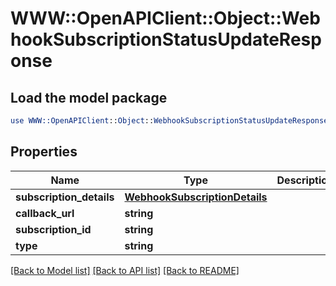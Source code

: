 # WWW::OpenAPIClient::Object::WebhookSubscriptionStatusUpdateResponse

## Load the model package
```perl
use WWW::OpenAPIClient::Object::WebhookSubscriptionStatusUpdateResponse;
```

## Properties
Name | Type | Description | Notes
------------ | ------------- | ------------- | -------------
**subscription_details** | [**WebhookSubscriptionDetails**](WebhookSubscriptionDetails.md) |  | [optional] 
**callback_url** | **string** |  | [optional] 
**subscription_id** | **string** |  | [optional] 
**type** | **string** |  | [optional] 

[[Back to Model list]](../README.md#documentation-for-models) [[Back to API list]](../README.md#documentation-for-api-endpoints) [[Back to README]](../README.md)



